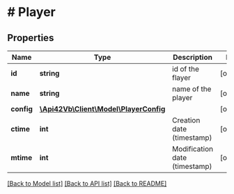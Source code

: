 # # Player

## Properties

Name | Type | Description | Notes
------------ | ------------- | ------------- | -------------
**id** | **string** | id of the flayer | [optional]
**name** | **string** | name of the player | [optional]
**config** | [**\Api42Vb\Client\Model\PlayerConfig**](PlayerConfig.md) |  | [optional]
**ctime** | **int** | Creation date (timestamp) | [optional]
**mtime** | **int** | Modification date (timestamp) | [optional]

[[Back to Model list]](../../README.md#models) [[Back to API list]](../../README.md#endpoints) [[Back to README]](../../README.md)
